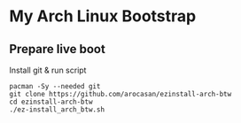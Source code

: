 # My Arch Linux Bootstrap

## Prepare live boot

Install git & run script

```
pacman -Sy --needed git
git clone https://github.com/arocasan/ezinstall-arch-btw
cd ezinstall-arch-btw
./ez-install_arch_btw.sh
```
